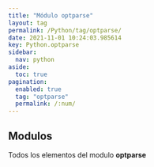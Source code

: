 ```yaml
---
title: "Módulo optparse"
layout: tag
permalink: /Python/tag/optparse/
date: 2021-11-01 10:24:03.985614
key: Python.optparse
sidebar: 
  nav: python
aside: 
  toc: true
pagination: 
  enabled: true
  tag: "optparse"
  permalink: /:num/
---
```


<h2>Modulos</h2>
Todos los elementos del modulo <strong>optparse</strong>
